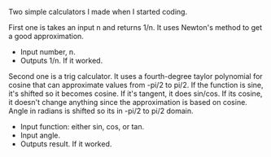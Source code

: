 Two simple calculators I made when I started coding. 

First one is takes an input n and returns 1/n. It uses Newton's method to get a good approximation.

- Input number, n.
- Outputs 1/n. If it worked.

Second one is a trig calculator. It uses a fourth-degree taylor polynomial for cosine that can approximate values from -pi/2 to pi/2.
If the function is sine, it's shifted so it becomes cosine. If it's tangent, it does sin/cos. 
If its cosine, it doesn't change anything since the approximation is based on cosine.
Angle in radians is shifted so its in -pi/2 to pi/2 domain.

- Input function: either sin, cos, or tan.
- Input angle.
- Outputs result. If it worked.
